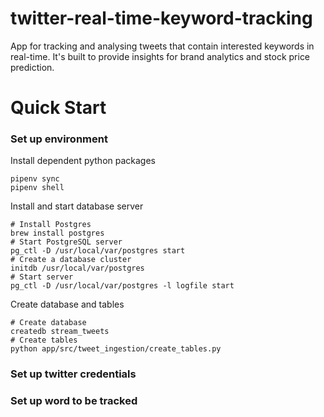 # twitter-real-time-keyword-tracking
App for tracking and analysing tweets that contain interested keywords in real-time. It's built to provide insights for brand analytics and stock price prediction.


# Quick Start
### Set up environment
Install dependent python packages

    pipenv sync
    pipenv shell
Install and start database server
    
    # Install Postgres
    brew install postgres  
    # Start PostgreSQL server
    pg_ctl -D /usr/local/var/postgres start
    # Create a database cluster
    initdb /usr/local/var/postgres
    # Start server
    pg_ctl -D /usr/local/var/postgres -l logfile start

Create database and tables

    # Create database
    createdb stream_tweets
    # Create tables
    python app/src/tweet_ingestion/create_tables.py

### Set up twitter credentials

### Set up word to be tracked
